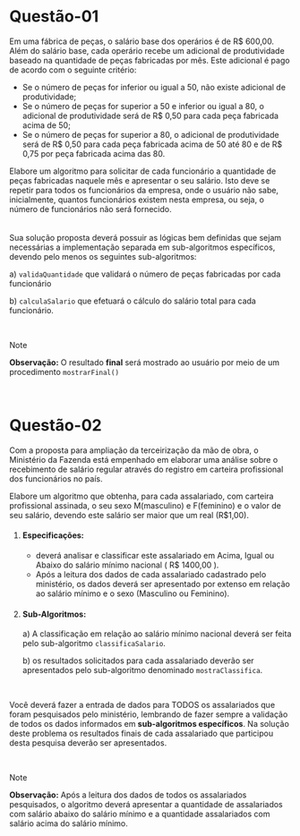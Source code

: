 # Questão-01

Em uma fábrica de peças, o salário base dos operários é de R$ 600,00. Além do salário base, cada operário recebe um adicional de produtividade baseado na quantidade de peças fabricadas por mês. Este adicional é pago de acordo com o seguinte critério:

- Se o número de peças for inferior ou igual a 50, não existe adicional de produtividade;
- Se o número de peças for superior a 50 e inferior ou igual a 80, o adicional de produtividade será de R$ 0,50 para cada peça fabricada acima de 50;
- Se o número de peças for superior a 80, o adicional de produtividade será de R$ 0,50 para cada peça fabricada acima de 50 até 80 e de R$ 0,75 por peça fabricada acima das 80.

Elabore um algoritmo para solicitar de cada funcionário a quantidade de peças fabricadas naquele mês e apresentar o seu salário. Isto deve se repetir para todos os funcionários da empresa, onde o usuário não sabe, inicialmente, quantos funcionários existem nesta empresa, ou seja, o número de funcionários não será fornecido.
<br><br><br>
Sua solução proposta deverá possuir as lógicas bem definidas que sejam necessárias a implementação separada em sub-algoritmos específicos, devendo pelo menos os seguintes sub-algoritmos:

a) `validaQuantidade` que validará o número de peças fabricadas por cada funcionário

b) `calculaSalario` que efetuará o cálculo do salário total para cada funcionário.

<br>

>[!NOTE]
> **Observação:**
> O resultado **final** será mostrado ao usuário por meio de um procedimento ` mostrarFinal() `

<br>

# Questão-02

Com a proposta para ampliação da terceirização da mão de obra, o Ministério da Fazenda está empenhado em elaborar uma análise sobre o recebimento de salário regular através do registro em carteira profissional dos funcionários no país.

Elabore um algoritmo que obtenha, para cada assalariado, com carteira profissional assinada, o seu sexo M(masculino) e F(feminino) e o valor de seu salário, devendo este salário ser maior que um real (R$1,00).

1. #### Especificações:
   
   - deverá analisar e classificar este assalariado em Acima, Igual ou Abaixo do salário mínimo nacional ( R$ 1400,00 ).
   -  Após a leitura dos dados de cada assalariado cadastrado pelo ministério, os dados deverá ser apresentado por extenso em relação ao salário mínimo e o sexo (Masculino ou Feminino).

 2. #### Sub-Algoritmos:
    
    a) A classificação em relação ao salário mínimo nacional deverá ser feita pelo sub-algoritmo `classificaSalario`.

    b) os resultados solicitados para cada assalariado deverão ser apresentados pelo sub-algoritmo denominado `mostraClassifica`.

<br>

Você deverá fazer a entrada de dados para TODOS os assalariados que foram pesquisados pelo ministério, lembrando de fazer sempre a validação de todos os dados informados em **sub-algoritmos específicos**. Na solução deste problema os resultados finais de cada assalariado que participou desta pesquisa deverão ser apresentados.

<br>

>[!NOTE]
> **Observação:**
> Após a leitura dos dados de todos os assalariados pesquisados, o algoritmo deverá apresentar a quantidade de assalariados com salário abaixo do salário mínimo e a quantidade assalariados com salário acima do salário mínimo.
